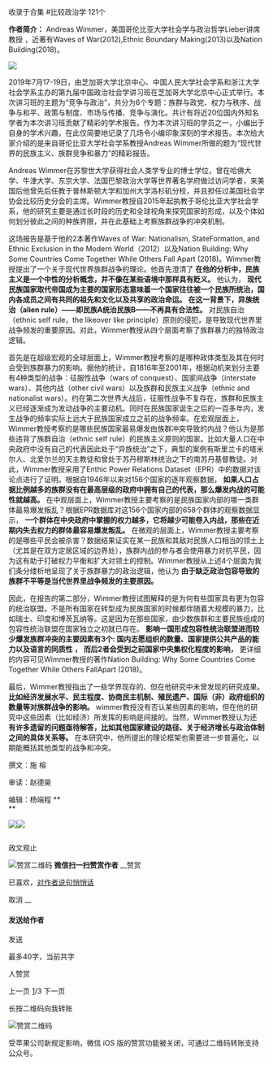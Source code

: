 

收录于合集 #比较政治学 121个

**作者简介：** Andreas Wimmer，美国哥伦比亚大学社会学与政治哲学Lieber讲席教授 ，近著有Waves of
War(2012),Ethnic Boundary Making(2013)以及Nation Building(2018)。  

![](/images/405/2.jpeg)

  

  

2019年7月17-19日，由芝加哥大学北京中心、中国人民大学社会学系和浙江大学社会学系主办的第九届中国政治社会学讲习班在芝加哥大学北京中心正式举行。本次讲习班的主题为“竞争与政治”，共分为6个专题：族群与政党、权力与秩序、战争与和平、政策与制度、市场与传播、竞争与演化。共计有将近20位国内外知名学者为本次讲习班贡献了精彩的学术报告。作为本次讲习班的学员之一，小编出于自身的学术兴趣，在此仅简要地记录了几场令小编印象深刻的学术报告。本次给大家介绍的是来自哥伦比亚大学社会学系教授Andreas
Wimmer所做的题为“现代世界的民族主义、族群竞争和暴力”的精彩报告。

  

Andreas
Wimmer在苏黎世大学获得社会人类学专业的博士学位，曾在哈佛大学、牛津大学、东京大学、法国巴黎政治大学等世界著名学府做过访问学者，来美国后他曾先后任教于普林斯顿大学和加州大学洛杉矶分校，并且担任过美国社会学协会比较历史分会的主席。Wimmer教授自2015年起执教于哥伦比亚大学社会学系，他的研究主要是通过长时段的历史和全球视角来探究国家的形成，以及个体如何划分彼此之间的种族界限，并在此基础上考察族群战争的冲突机制。

  

这场报告是基于他的2本著作Waves of War: Nationalism, StateFormation, and Ethnic Exclusion
in the Modern World（2012）以及Nation Building: Why Some Countries Come Together
While Others Fall Apart (2018)。Wimmer教授提出了一个关于现代世界族群战争的理论。他首先澄清了
**在他的分析中，民族主义是一个中性的分析概念，并不像在某些语境中那样具有贬义。** 他认为，
**现代民族国家取代帝国成为主要的国家形态意味着一个国家往往被一个民族所统治，国内各成员之间有共同的祖先和文化以及共享的政治命运。**
**在这一背景下，异族统治（alien rule）——即民族A统治民族B——不再具有合法性。** 对民族自治（ethnic self rule，the
likeover like
principle）原则的侵犯，是导致现代世界里战争频发的重要原因。对此，Wimmer教授从四个层面考察了族群暴力的独特政治逻辑。

  

首先是在超级宏观的全球层面上，Wimmer教授考察的是哪种政体类型及其在何时会受到族群暴力的影响。据他的统计，自1816年至2001年，根据动机来划分主要有4种类型的战争：征服性战争（wars
of conquest）、国家间战争（interstate wars）、其他内战（other civil wars）以及族群和民族主义战争（ethnic
and nationalist
wars）。约在第二次世界大战后，征服性战争不复存在，族群和民族主义已经逐渐成为发动战争的主要动机。同时在民族国家诞生之后的一百多年内，发生战争的频率实际上远大于民族国家成立之前的战争频率。在宏观层面上，Wimmer教授考察的是哪些民族国家最易爆发由族群冲突导致的内战？他认为是那些违背了族群自治（ethnic
self
rule）的民族主义原则的国家。比如大量人口在中央政府中没有自己的代表因此处于“异族统治”之下，典型的案例有斯里兰卡的塔米尔人、北爱尔兰的天主教徒和曾处于苏丹穆斯林统治之下的南苏丹基督教徒。对此，Wimmer教授采用了Enthic
Power Relations Dataset（EPR）中的数据对该论点进行了证明。根据自1946年以来对156个国家的逐年观察数据，
**如果人口占据比例越多的族群没有在最高层级的政府中拥有自己的代表，那么爆发内战的可能性就越高。**
在中观层面上，Wimmer教授主要考察的是民族国家内部的哪一类群体最易爆发叛乱？根据EPR数据库对这156个国家内部的658个群体的观察数据显示，
**一个群体在中央政府中掌握的权力越多，它将越少可能卷入内战，那些在近期内失去权力的群体最容易爆发叛乱。**
在微观的层面上，Wimmer教授主要考察的是哪些平民会被杀害？数据结果证实在某一民族和其敌对民族人口相当的领土上（尤其是在双方定居区域的边界处），族群内战的参与者会使用暴力对抗平民，因为这有助于打破权力平衡和扩大对领土的控制。Wimmer教授从上述4个层面为我们条分缕析地呈现了关于族群暴力的政治逻辑，他认为
**由于缺乏政治包容导致的族群不平等是当代世界里战争频发的主要原因。**

  

因此，在报告的第二部分，Wimmer教授试图解释的是为何有些国家具有更为包容的统治联盟。不是所有国家在转型成为民族国家的时候都伴随着大规模的暴力，比如瑞士、印度和博茨瓦纳等。这是因为在那些国家，由少数族群和主要民族组成的包容性统治联盟在国家独立之初就已存在。
**影响一国形成包容性统治联盟进而较少爆发族群冲突的主要因素有3个: 国内志愿组织的数量、国家提供公共产品的能力以及语言的同质性** **，**
**而后2者会受到之前国家中央集权化程度的影响，** 更详细的内容可见Wimmer教授的著作Nation Building: Why Some
Countries Come Together While Others FallApart (2018)。

  

最后，Wimmer教授指出了一些学界现存的、但在他研究中未曾发现的研究成果。
**比如经济发展水平、民主程度、协商民主机制、殖民遗产、国际（非）政府组织的数量等对族群战争的影响。**
wimmer教授没有否认某些因素的影响，但在他的研究中这些因素（比如经济）所发挥的影响是间接的。当然，Wimmer教授认为还
**有许多遗留的问题亟待解答，比如其他国家建设的路径、关于经济增长与政治体制之间的具体关系等。**
在本研究中，他所提出的理论框架也需要进一步普遍化，以期能概括其他类型的战争和冲突。

  

撰文：施 榕  

审读：赵德昊  

编辑：杨端程 **  
**

  

  

  

![](/images/405/3.jpeg)![](/images/405/4.jpeg)

  

![]()

政文观止

![赞赏二维码]() **微信扫一扫赞赏作者** __赞赏

已喜欢，[对作者说句悄悄话](javascript:;)

取消 __

#### 发送给作者

发送

最多40字，当前共字

[](javascript:;) 人赞赏

上一页 [1](javascript:;)/3 下一页

长按二维码向我转账

![赞赏二维码]()

受苹果公司新规定影响，微信 iOS 版的赞赏功能被关闭，可通过二维码转账支持公众号。

